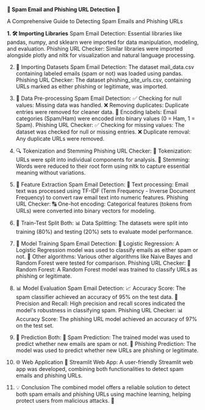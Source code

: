 **📧 Spam Email and Phishing URL Detection 🔗**

A Comprehensive Guide to Detecting Spam Emails and Phishing URLs

**1. 🛠️ Importing Libraries**
Spam Email Detection:
Essential libraries like pandas, numpy, and sklearn were imported for data manipulation, modeling, and evaluation.
Phishing URL Checker:
Similar libraries were imported alongside plotly and nltk for visualization and natural language processing.

2. 📂 Importing Datasets
Spam Email Detection:
The dataset mail_data.csv containing labeled emails (spam or not) was loaded using pandas.
Phishing URL Checker:
The dataset phishing_site_urls.csv, containing URLs marked as either phishing or legitimate, was imported.

3. 🧹 Data Pre-processing
Spam Email Detection:
✅ Checking for null values: Missing data was handled.
❌ Removing duplicates: Duplicate entries were removed for cleaner data.
🔢 Encoding labels: Email categories (Spam/Ham) were encoded into binary values (0 = Ham, 1 = Spam).
Phishing URL Checker:
✅ Checking for missing values: The dataset was checked for null or missing entries.
❌ Duplicate removal: Any duplicate URLs were removed.

4. 🔍 Tokenization and Stemming
Phishing URL Checker:
📝 Tokenization: URLs were split into individual components for analysis.
🌱 Stemming: Words were reduced to their root form using nltk to capture essential meaning without variations.

5. 🧠 Feature Extraction
Spam Email Detection:
💬 Text processing: Email text was processed using TF-IDF (Term Frequency - Inverse Document Frequency) to convert raw email text into numeric features.
Phishing URL Checker:
🔠 One-hot encoding: Categorical features (tokens from URLs) were converted into binary vectors for modeling.

6. 🔀 Train-Test Split
Both:
📊 Data Splitting: The datasets were split into training (80%) and testing (20%) sets to evaluate model performance.

7. 🤖 Model Training
Spam Email Detection:
🚀 Logistic Regression: A Logistic Regression model was used to classify emails as either spam or not.
🧪 Other algorithms: Various other algorithms like Naive Bayes and Random Forest were tested for comparison.
Phishing URL Checker:
🤖 Random Forest: A Random Forest model was trained to classify URLs as phishing or legitimate.

8. 📊 Model Evaluation
Spam Email Detection:
📈 Accuracy Score: The spam classifier achieved an accuracy of 95% on the test data.
🎯 Precision and Recall: High precision and recall scores indicated the model's robustness in classifying spam.
Phishing URL Checker:
📊 Accuracy Score: The phishing URL model achieved an accuracy of 97% on the test set.

9. 🔮 Prediction
Both:
📧 Spam Prediction: The trained model was used to predict whether new emails are spam or not.
🔗 Phishing Prediction: The model was used to predict whether new URLs are phishing or legitimate.

10. 🌐 Web Application
🎨 Streamlit Web App: A user-friendly Streamlit web app was developed, combining both functionalities to detect spam emails and phishing URLs.

11. 💡 Conclusion
The combined model offers a reliable solution to detect both spam emails and phishing URLs using machine learning, helping protect users from malicious attacks. 🚀
